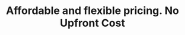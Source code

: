 ---
title: Affordable and flexible pricing. No Upfront Cost
description: Expand or reduce the level of service according to your current needs thanks to the flexibility & scalability offered by the cloud. Vigilex unifies and manages the data from multiple CCTV systems into the cloud and scale up without expanding current infrastructure.
image: https://enlightyx.io/wp-content/uploads/2020/03/5872-scaled.jpg
---